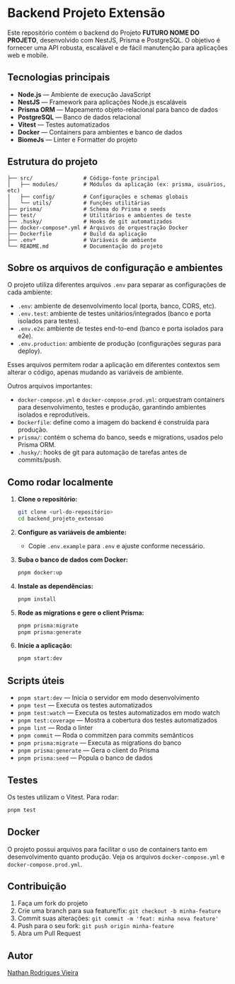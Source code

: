 # Backend Projeto Extensão

Este repositório contém o backend do Projeto **FUTURO NOME DO PROJETO**, desenvolvido com NestJS, Prisma e PostgreSQL. O objetivo é fornecer uma API robusta, escalável e de fácil manutenção para aplicações web e mobile.

## Tecnologias principais

- **Node.js** — Ambiente de execução JavaScript
- **NestJS** — Framework para aplicações Node.js escaláveis
- **Prisma ORM** — Mapeamento objeto-relacional para banco de dados
- **PostgreSQL** — Banco de dados relacional
- **Vitest** — Testes automatizados
- **Docker** — Containers para ambientes e banco de dados
- **BiomeJs** — Linter e Formatter do projeto

## Estrutura do projeto

```
├── src/                # Código-fonte principal
│   ├── modules/        # Módulos da aplicação (ex: prisma, usuários, etc)
│   ├── config/         # Configurações e schemas globais
│   └── utils/          # Funções utilitárias
├── prisma/             # Schema do Prisma e seeds
├── test/               # Utilitários e ambientes de teste
├── .husky/             # Hooks de git automatizados
├── docker-compose*.yml # Arquivos de orquestração Docker
├── Dockerfile          # Build da aplicação
├── .env*               # Variáveis de ambiente
└── README.md           # Documentação do projeto
```

## Sobre os arquivos de configuração e ambientes

O projeto utiliza diferentes arquivos `.env` para separar as configurações de cada ambiente:

- `.env`: ambiente de desenvolvimento local (porta, banco, CORS, etc).
- `.env.test`: ambiente de testes unitários/integrados (banco e porta isolados para testes).
- `.env.e2e`: ambiente de testes end-to-end (banco e porta isolados para e2e).
- `.env.production`: ambiente de produção (configurações seguras para deploy).

Esses arquivos permitem rodar a aplicação em diferentes contextos sem alterar o código, apenas mudando as variáveis de ambiente.

Outros arquivos importantes:

- `docker-compose.yml` e `docker-compose.prod.yml`: orquestram containers para desenvolvimento, testes e produção, garantindo ambientes isolados e reprodutíveis.
- `Dockerfile`: define como a imagem do backend é construída para produção.
- `prisma/`: contém o schema do banco, seeds e migrations, usados pelo Prisma ORM.
- `.husky/`: hooks de git para automação de tarefas antes de commits/push.

## Como rodar localmente

1. **Clone o repositório:**

   ```sh
   git clone <url-do-repositório>
   cd backend_projeto_extensao
   ```

2. **Configure as variáveis de ambiente:**
   - Copie `.env.example` para `.env` e ajuste conforme necessário.

3. **Suba o banco de dados com Docker:**

   ```sh
   pnpm docker:up
   ```

4. **Instale as dependências:**

   ```sh
   pnpm install
   ```

5. **Rode as migrations e gere o client Prisma:**

   ```sh
   pnpm prisma:migrate
   pnpm prisma:generate
   ```

6. **Inicie a aplicação:**

   ```sh
   pnpm start:dev
   ```

## Scripts úteis

- `pnpm start:dev` — Inicia o servidor em modo desenvolvimento
- `pnpm test` — Executa os testes automatizados
- `pnpm test:watch` — Executa os testes automatizados em modo watch
- `pnpm test:coverage` — Mostra a cobertura dos testes automatizados
- `pnpm lint` — Roda o linter
- `pnpm commit` — Roda o commitzen para commits semânticos
- `pnpm prisma:migrate` — Executa as migrations do banco
- `pnpm prisma:generate` — Gera o client do Prisma
- `pnpm prisma:seed` — Popula o banco de dados

## Testes

Os testes utilizam o Vitest. Para rodar:

```sh
pnpm test
```

## Docker

O projeto possui arquivos para facilitar o uso de containers tanto em desenvolvimento quanto produção. Veja os arquivos `docker-compose.yml` e `docker-compose.prod.yml`.

## Contribuição

1. Faça um fork do projeto
2. Crie uma branch para sua feature/fix: `git checkout -b minha-feature`
3. Commit suas alterações: `git commit -m 'feat: minha nova feature'`
4. Push para o seu fork: `git push origin minha-feature`
5. Abra um Pull Request

## Autor

[Nathan Rodrigues Vieira](https://github.com/NathanRodriguesVieira99)
